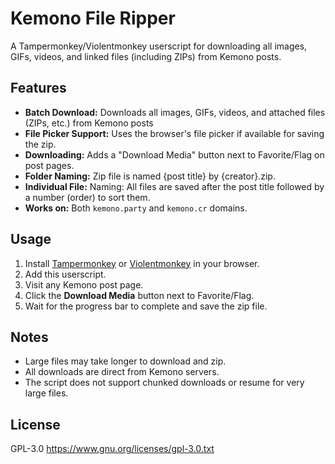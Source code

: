 # Kemono File Ripper

A Tampermonkey/Violentmonkey userscript for downloading all images, GIFs, videos, and linked files (including ZIPs) from Kemono posts.

## Features

- **Batch Download:** Downloads all images, GIFs, videos, and attached files (ZIPs, etc.) from Kemono posts
- **File Picker Support:** Uses the browser's file picker if available for saving the zip.
- **Downloading:** Adds a "Download Media" button next to Favorite/Flag on post pages.
- **Folder Naming:** Zip file is named {post title} by {creator}.zip.
- **Individual File:** Naming: All files are saved after the post title followed by a number (order) to sort them.
- **Works on:** Both `kemono.party` and `kemono.cr` domains.

## Usage

1. Install [Tampermonkey](https://www.tampermonkey.net/) or [Violentmonkey](https://violentmonkey.github.io/) in your browser.
2. Add this userscript.
3. Visit any Kemono post page.
4. Click the **Download Media** button next to Favorite/Flag.
5. Wait for the progress bar to complete and save the zip file.

## Notes

- Large files may take longer to download and zip.
- All downloads are direct from Kemono servers.
- The script does not support chunked downloads or resume for very large files.

## License

GPL-3.0 https://www.gnu.org/licenses/gpl-3.0.txt
